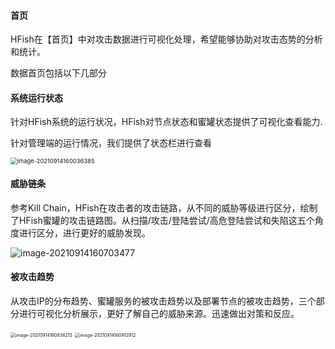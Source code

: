 #### 首页

HFish在【首页】中对攻击数据进行可视化处理，希望能够协助对攻击态势的分析和统计。

数据首页包括以下几部分

#### 系统运行状态

针对HFish系统的运行状况，HFish对节点状态和蜜罐状态提供了可视化查看能力.

针对管理端的运行情况，我们提供了状态栏进行查看

<img src="http://img.threatbook.cn/hfish/image-20210914160036385.png" alt="image-20210914160036385" style="zoom:67%;" />



#### 威胁链条

参考Kill Chain，HFish在攻击者的攻击链路，从不同的威胁等级进行区分，绘制了HFish蜜罐的攻击链路图。从扫描/攻击/登陆尝试/高危登陆尝试和失陷这五个角度进行区分，进行更好的威胁发现。

![image-20210914160703477](http://img.threatbook.cn/hfish/image-20210914160703477.png)


#### 被攻击趋势

从攻击IP的分布趋势、蜜罐服务的被攻击趋势以及部署节点的被攻击趋势，三个部分进行可视化分析展示，更好了解自己的威胁来源。迅速做出对策和反应。

<img src="http://img.threatbook.cn/hfish/image-20210914160836213.png" alt="image-20210914160836213" style="zoom:50%;" />

<img src="http://img.threatbook.cn/hfish/image-20210914160912912.png" alt="image-20210914160912912" style="zoom:50%;" />
